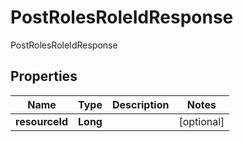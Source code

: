 

# PostRolesRoleIdResponse

PostRolesRoleIdResponse

## Properties

| Name | Type | Description | Notes |
|------------ | ------------- | ------------- | -------------|
|**resourceId** | **Long** |  |  [optional] |



